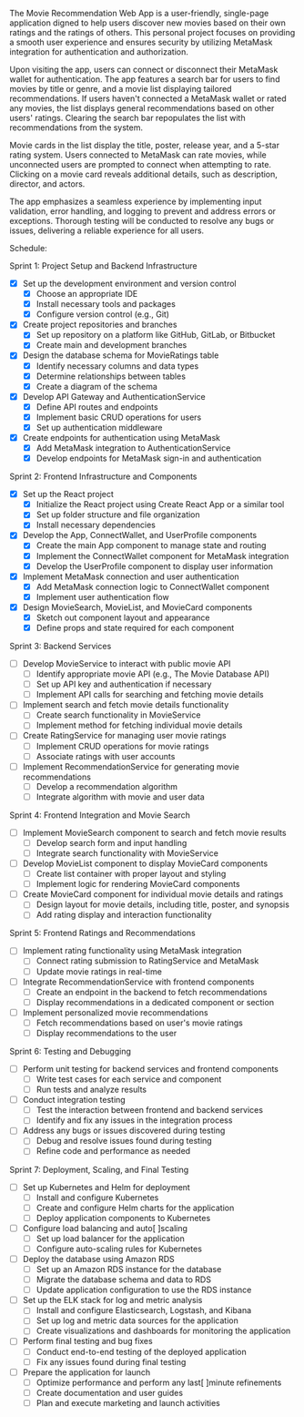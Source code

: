 The Movie Recommendation Web App is a user-friendly, single-page application digned to help users discover new movies based on their own ratings and the ratings of others. This personal project focuses on providing a smooth user experience and ensures security by utilizing MetaMask integration for authentication and authorization.                                                                                                                                                                                                                                                                                                                                                                                               
                                                                                                      
Upon visiting the app, users can connect or disconnect their MetaMask wallet for authentication. The app features a search bar for users to find movies by title or genre, and a movie list displaying tailored recommendations. If users haven't connected a MetaMask wallet or rated any movies, the list displays general recommendations based on other users' ratings. Clearing the search bar repopulates the list with recommendations from the system.
                                                                                                      
Movie cards in the list display the title, poster, release year, and a 5-star rating system. Users connected to MetaMask can rate movies, while unconnected users are prompted to connect when attempting to rate. Clicking on a movie card reveals additional details, such as description, director, and actors.
                                                                                                      
The app emphasizes a seamless experience by implementing input validation, error handling, and logging to prevent and address errors or exceptions. Thorough testing will be conducted to resolve any bugs or issues, delivering a reliable experience for all users.

Schedule:

Sprint 1: Project Setup and Backend Infrastructure  
  
 - [X] Set up the development environment and version control  
    -   [X] Choose an appropriate IDE  
    -   [X] Install necessary tools and packages  
    -   [X] Configure version control (e.g., Git)  
 - [X] Create project repositories and branches  
    -   [X] Set up repository on a platform like GitHub, GitLab, or Bitbucket  
    -   [X] Create main and development branches  
 - [X] Design the database schema for MovieRatings table  
    -   [X] Identify necessary columns and data types  
    -   [X] Determine relationships between tables  
    -   [X] Create a diagram of the schema  
 - [X] Develop API Gateway and AuthenticationService
    -   [X] Define API routes and endpoints  
    -   [X] Implement basic CRUD operations for users  
    -   [X] Set up authentication middleware  
 - [X] Create endpoints for authentication using MetaMask  
    -   [X] Add MetaMask integration to AuthenticationService
    -   [X] Develop endpoints for MetaMask sign-in and authentication  
  
Sprint 2: Frontend Infrastructure and Components  
  
 - [X] Set up the React project  
    -   [X] Initialize the React project using Create React App or a similar tool  
    -   [X] Set up folder structure and file organization  
    -   [X] Install necessary dependencies  
 - [X] Develop the App, ConnectWallet, and UserProfile components  
    -   [X] Create the main App component to manage state and routing  
    -   [X] Implement the ConnectWallet component for MetaMask integration  
    -   [X] Develop the UserProfile component to display user information  
 - [X] Implement MetaMask connection and user authentication  
    -   [X] Add MetaMask connection logic to ConnectWallet component  
    -   [X] Implement user authentication flow  
 - [X] Design MovieSearch, MovieList, and MovieCard components  
    -   [X] Sketch out component layout and appearance  
    -   [X] Define props and state required for each component  
 
Sprint 3: Backend Services  
 
 - [ ] Develop MovieService to interact with public movie API  
    -   [ ] Identify appropriate movie API (e.g., The Movie Database API)  
    -   [ ] Set up API key and authentication if necessary  
    -   [ ] Implement API calls for searching and fetching movie details  
 - [ ] Implement search and fetch movie details functionality  
    -   [ ] Create search functionality in MovieService  
    -   [ ] Implement method for fetching individual movie details  
 - [ ] Create RatingService for managing user movie ratings  
    -   [ ] Implement CRUD operations for movie ratings  
    -   [ ] Associate ratings with user accounts  
 - [ ] Implement RecommendationService for generating movie recommendations  
    -   [ ] Develop a recommendation algorithm  
    -   [ ] Integrate algorithm with movie and user data  
 
Sprint 4: Frontend Integration and Movie Search  
 
 - [ ] Implement MovieSearch component to search and fetch movie results  
    -   [ ] Develop search form and input handling  
    -   [ ] Integrate search functionality with MovieService  
 - [ ] Develop MovieList component to display MovieCard components  
    -   [ ] Create list container with proper layout and styling  
    -   [ ] Implement logic for rendering MovieCard components  
 - [ ] Create MovieCard component for individual movie details and ratings  
    -   [ ] Design layout for movie details, including title, poster, and synopsis  
    -   [ ] Add rating display and interaction functionality  
 
Sprint 5: Frontend Ratings and Recommendations  
 
 - [ ] Implement rating functionality using MetaMask integration  
    -   [ ] Connect rating submission to RatingService and MetaMask  
    -   [ ] Update movie ratings in real-time  
 - [ ] Integrate RecommendationService with frontend components  
    -   [ ] Create an endpoint in the backend to fetch recommendations  
    -   [ ] Display recommendations in a dedicated component or section  
 - [ ] Implement personalized movie recommendations  
    -   [ ] Fetch recommendations based on user's movie ratings  
    -   [ ] Display recommendations to the user  
 
Sprint 6: Testing and Debugging  
 
 - [ ] Perform unit testing for backend services and frontend components  
    -   [ ] Write test cases for each service and component  
    -   [ ] Run tests and analyze results  
 - [ ] Conduct integration testing  
    -   [ ] Test the interaction between frontend and backend services  
    -   [ ] Identify and fix any issues in the integration process  
 - [ ] Address any bugs or issues discovered during testing  
    -   [ ] Debug and resolve issues found during testing  
    -   [ ] Refine code and performance as needed  
 
Sprint 7: Deployment, Scaling, and Final Testing  
  
 - [ ] Set up Kubernetes and Helm for deployment  
    -   [ ] Install and configure Kubernetes  
    -   [ ] Create and configure Helm charts for the application  
    -   [ ] Deploy application components to Kubernetes  
 - [ ] Configure load balancing and auto[ ]scaling  
    -   [ ] Set up load balancer for the application  
    -   [ ] Configure auto-scaling rules for Kubernetes  
 - [ ] Deploy the database using Amazon RDS  
    -   [ ] Set up an Amazon RDS instance for the database  
    -   [ ] Migrate the database schema and data to RDS  
    -   [ ] Update application configuration to use the RDS instance  
 - [ ] Set up the ELK stack for log and metric analysis  
    -   [ ] Install and configure Elasticsearch, Logstash, and Kibana  
    -   [ ] Set up log and metric data sources for the application  
    -   [ ] Create visualizations and dashboards for monitoring the application  
 - [ ] Perform final testing and bug fixes  
    -   [ ] Conduct end-to-end testing of the deployed application  
    -   [ ] Fix any issues found during final testing  
 - [ ] Prepare the application for launch  
    -   [ ] Optimize performance and perform any last[ ]minute refinements  
    -   [ ] Create documentation and user guides  
    -   [ ] Plan and execute marketing and launch activities  
